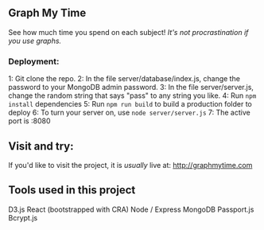 ## Graph My Time

See how much time you spend on each subject!  *It's not procrastination if you use graphs.*

### Deployment:

1:  Git clone the repo.
2:  In the file server/database/index.js, 
    change the password to your MongoDB admin password.
3:  In the file server/server.js,
    change the random string that says "pass" to any string you like.
4:  Run `npm install` dependencies
5:  Run `npm run build` to build a production folder to deploy
6:  To turn your server on, use `node server/server.js`
7:  The active port is :8080


## Visit and try: 

If you'd like to visit the project, it is *usually* live at:
http://graphmytime.com

## Tools used in this project
  
D3.js
React (bootstrapped with CRA)
Node / Express
MongoDB
Passport.js
Bcrypt.js
